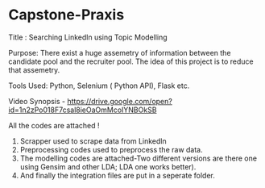# Capstone-Praxis
Title : Searching Linkedln using Topic Modelling

Purpose: There exist a huge assemetry of information between the candidate pool and the recruiter pool. The idea of this project is to reduce that assemetry. 

Tools Used: Python, Selenium ( Python API), Flask etc. 

Video Synopsis - https://drive.google.com/open?id=1n2zPo018F7csal8ieOaOmMcoIYNBOkSB

All the codes are attached !  
  1. Scrapper used to scrape data from Linkedln
  2. Preprocessing codes used to preprocess the raw data.
  3. The modelling codes are attached-Two different versions are there one using Gensim and other LDA; LDA one works better).
  4. And finally the integration files are put in a seperate folder.
